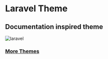 # Laravel Theme
## Documentation inspired theme
![laravel](https://raw.githubusercontent.com/victorzevallos/vscode-theme-laravel/master/images/laravel.png)

### [More Themes](https://marketplace.visualstudio.com/items?itemName=victorzevallos.beautiful-themes)
